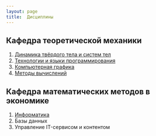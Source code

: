 ```yaml
---
layout: page
title:  Дисциплины
---
```


## Кафедра теоретической механики

1. [Динамика твёрдого тела и систем тел](/pages/mbs/main)
1. [Технологии и языки программирования](/pages/python/main)
1. [Компьютерная графика](/pages/graphics/main)
1. [Методы вычислений](/pages/numerical_methods/main)

## Кафедра математических методов в экономике

1. [Информатика](/pages/informatics/main)
1. Базы данных
1. Управление IT-сервисом и контентом
